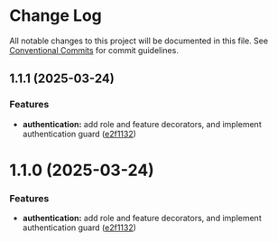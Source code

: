 # Change Log

All notable changes to this project will be documented in this file.
See [Conventional Commits](https://conventionalcommits.org) for commit guidelines.

## 1.1.1 (2025-03-24)


### Features

* **authentication:** add role and feature decorators, and implement authentication guard ([e2f1132](https://github.com/antrikshanewput/NewLink/commit/e2f1132a7253518fa6a54daa3e9adc3e01d17dcd))





# 1.1.0 (2025-03-24)


### Features

* **authentication:** add role and feature decorators, and implement authentication guard ([e2f1132](https://github.com/antrikshanewput/NewLink/commit/e2f1132a7253518fa6a54daa3e9adc3e01d17dcd))
